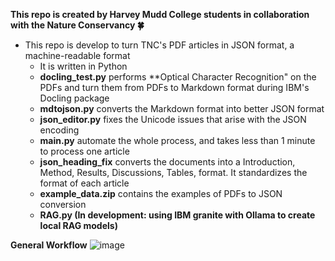 **This repo is created by Harvey Mudd College students in collaboration with the Nature Conservancy 🍀**
- This repo is develop to turn TNC's PDF articles in JSON format, a machine-readable format
  - It is written in Python
  - **docling_test.py** performs **Optical Character Recognition" on the PDFs and turn them from PDFs to Markdown format during IBM's Docling package
  - **mdtojson.py** converts the Markdown format into better JSON format
  - **json_editor.py** fixes the Unicode issues that arise with the JSON encoding
  - **main.py** automate the whole process, and takes less than 1 minute to process one article
  - **json_heading_fix** converts the documents into a Introduction, Method, Results, Discussions, Tables, format. It standardizes the format of each article
  - **example_data.zip** contains the examples of PDFs to JSON conversion
  - **RAG.py (In development: using IBM granite with Ollama to create local RAG models)**
 
    
**General Workflow**
![image](https://github.com/user-attachments/assets/99370082-66ec-4c12-ade6-42b52101e4f0)

